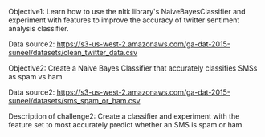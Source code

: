 Objective1: Learn how to use the nltk library's NaiveBayesClassifier and experiment with features to improve the accuracy of twitter sentiment analysis classifier.

Data source2: https://s3-us-west-2.amazonaws.com/ga-dat-2015-suneel/datasets/clean_twitter_data.csv

Objective2: Create a Naive Bayes Classifier that accurately classifies SMSs as spam vs ham

Data source2: https://s3-us-west-2.amazonaws.com/ga-dat-2015-suneel/datasets/sms_spam_or_ham.csv

Description of challenge2: Create a classifier and experiment with the feature set to most accurately predict whether an SMS is spam or ham.
